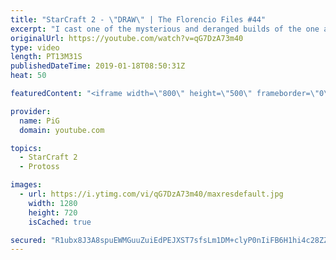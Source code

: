 ```yaml
---
title: "StarCraft 2 - \"DRAW\" | The Florencio Files #44"
excerpt: "I cast one of the mysterious and deranged builds of the one and only Florencio, the dude that invented the proxy nexus recall rush  Florencios twitch: https://www.twitch.tv/flol2encio Florencios youtube: https://www.youtube.com/channel/UCPVDzgavABEYvzf6ABjgSVA Florencios Twitter: https://twitter.com/craft_dank"
originalUrl: https://youtube.com/watch?v=qG7DzA73m40
type: video
length: PT13M31S
publishedDateTime: 2019-01-18T08:50:31Z
heat: 50

featuredContent: "<iframe width=\"800\" height=\"500\" frameborder=\"0\" src=\"https://www.youtube.com/embed/qG7DzA73m40\" allow=\"accelerometer; autoplay; encrypted-media; gyroscope; picture-in-picture\" allowfullscreen></iframe>"

provider:
  name: PiG
  domain: youtube.com

topics:
  - StarCraft 2
  - Protoss

images:
  - url: https://i.ytimg.com/vi/qG7DzA73m40/maxresdefault.jpg
    width: 1280
    height: 720
    isCached: true

secured: "R1ubx8J3A8spuEWMGuuZuiEdPEJXST7sfsLm1DM+clyP0nIiFB6H1hi4c28ZZRnKjn0ZhJuy33Aht27RKG0QIVWo9Hq7mZsspDUHgdr7lluxpVE5Qkak0/a7jBErL0h90c4Qc2tSYNO0xmAjYNE9g/6QvGrV/KKkHM3DADhUU0UCGisfnYtF1rv/wCXfMdXPN2hWLlzgGNT2o60grHK0zCxWsHTkyZ8UA8zrmCI1GbjFaPVtBH4Sa/U0/rB4oNIjMaut95i79E1I+CDFcRrtTxuPegj9dwRkd7fENxIRwe2e+od3Z0FWBPSgZE0dsE3D4G6ea36Jr1Z8tSUD3UCOjx5DtoYqAKZcRx1e2G4plaW9XfVxw0M9iHmjkIX303b/nlU6YxAwslUmqS6anf1TH+rBZ8KWNHwYxIn9OlmvQw0=;5suVKfJpxogNle42bU+YAg=="
---
```


